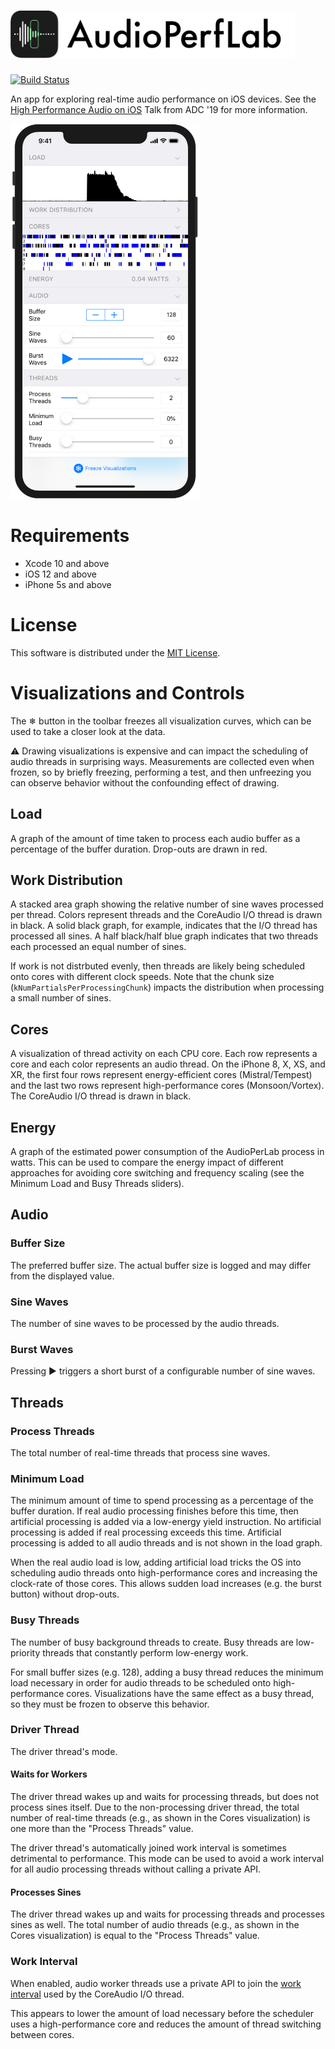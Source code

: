 # <img src="Logo.svg" alt="Logo" height="76">

[![Build Status](https://travis-ci.org/Ableton/AudioPerfLab.svg?branch=master)](https://travis-ci.org/Ableton/AudioPerfLab)

An app for exploring real-time audio performance on iOS devices. See the [High Performance Audio on iOS](https://youtu.be/ywrLAv5WNq4) Talk from ADC '19 for more information.

<img src="Screenshot.png" alt="Screenshot" height="600">

# Requirements

* Xcode 10 and above
* iOS 12 and above
* iPhone 5s and above

# License

This software is distributed under the [MIT License](./LICENSE).

# Visualizations and Controls

The ❄&#xFE0E; button in the toolbar freezes all visualization curves, which can be used to take a closer look at the data.

⚠️ Drawing visualizations is expensive and can impact the scheduling of audio threads in surprising ways. Measurements are collected even when frozen, so by briefly freezing, performing a test, and then unfreezing you can observe behavior without the confounding effect of drawing.

## Load

A graph of the amount of time taken to process each audio buffer as a percentage of the buffer duration. Drop-outs are drawn in red.

## Work Distribution

A stacked area graph showing the relative number of sine waves processed per thread. Colors represent threads and the CoreAudio I/O thread is drawn in black. A solid black graph, for example, indicates that the I/O thread has processed all sines. A half black/half blue graph indicates that two threads each processed an equal number of sines.

If work is not distrbuted evenly, then threads are likely being scheduled onto cores with different clock speeds. Note that the chunk size (`kNumPartialsPerProcessingChunk`) impacts the distribution when processing a small number of sines.

## Cores

A visualization of thread activity on each CPU core. Each row represents a core and each color represents an audio thread. On the iPhone 8, X, XS, and XR, the first four rows represent energy-efficient cores (Mistral/Tempest) and the last two rows represent high-performance cores (Monsoon/Vortex). The CoreAudio I/O thread is drawn in black.

## Energy

A graph of the estimated power consumption of the AudioPerLab process in watts. This can be used to compare the energy impact of different approaches for avoiding core switching and frequency scaling (see the Minimum Load and Busy Threads sliders).

## Audio

### Buffer Size

The preferred buffer size. The actual buffer size is logged and may differ from the displayed value.

### Sine Waves

The number of sine waves to be processed by the audio threads.

### Burst Waves

Pressing ▶ triggers a short burst of a configurable number of sine waves.

## Threads

### Process Threads

The total number of real-time threads that process sine waves.

### Minimum Load

The minimum amount of time to spend processing as a percentage of the buffer duration. If real audio processing finishes before this time, then artificial processing is added via a low-energy yield instruction. No artificial processing is added if real processing exceeds this time. Artificial processing is added to all audio threads and is not shown in the load graph.

When the real audio load is low, adding artificial load tricks the OS into scheduling audio threads onto high-performance cores and increasing the clock-rate of those cores. This allows sudden load increases (e.g. the burst button) without drop-outs.

### Busy Threads

The number of busy background threads to create. Busy threads are low-priority threads that constantly perform low-energy work.

For small buffer sizes (e.g. 128), adding a busy thread reduces the minimum load necessary in order for audio threads to be scheduled onto high-performance cores. Visualizations have the same effect as a busy thread, so they must be frozen to observe this behavior.

### Driver Thread

The driver thread's mode.

#### Waits for Workers

The driver thread wakes up and waits for processing threads, but does not process sines itself. Due to the non-processing driver thread, the total number of real-time threads (e.g., as shown in the Cores visualization) is one more than the "Process Threads" value.

The driver thread's automatically joined work interval is sometimes detrimental to performance. This mode can be used to avoid a work interval for all audio processing threads without calling a private API.

#### Processes Sines

The driver thread wakes up and waits for processing threads and processes sines as well. The total number of audio threads (e.g., as shown in the Cores visualization) is equal to the "Process Threads" value.

### Work Interval

When enabled, audio worker threads use a private API to join the [work interval](https://github.com/apple/darwin-xnu/blob/master/bsd/sys/work_interval.h) used by the CoreAudio I/O thread.

This appears to lower the amount of load necessary before the scheduler uses a high-performance core and reduces the amount of thread switching between cores.
